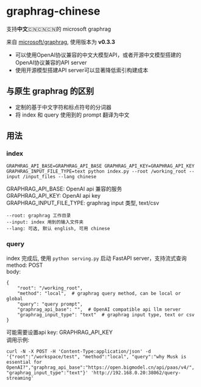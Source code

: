 # graphrag-chinese

支持**中文**🇨🇳🇨🇳🇨🇳的 microsoft graphrag

来自 [microsoft/graphrag](https://github.com/microsoft/graphrag), 使用版本为 **v0.3.3**  

- 可以使用OpenAI协议兼容的中文大模型API，或者开源中文模型搭建的OpenAI协议兼容的API server
- 使用开源模型搭建API server可以显著降低索引构建成本

## 与原生 graphrag 的区别
- 定制的基于中文字符和标点符号的分词器
- 将 index 和 query 使用到的 prompt 翻译为中文

## 用法

### index
```
GRAPHRAG_API_BASE=GRAPHRAG_API_BASE GRAPHRAG_API_KEY=GRAPHRAG_API_KEY GRAPHRAG_INPUT_FILE_TYPE=text python index.py --root /working_root --input /input_files --lang chinese
```

GRAPHRAG_API_BASE: OpenAI api 兼容的服务  
GRAPHRAG_API_KEY: OpenAI api key  
GRAPHRAG_INPUT_FILE_TYPE: graphrag input 类型, text/csv  

```
--root: graphrag 工作目录  
--input: index 用到的输入文件夹  
--lang: 可选, 默认 english, 可用 chinese  
```

### query
index 完成后, 使用 ```python serving.py``` 启动 FastAPI server，支持流式查询  
method: POST  
body:  
```
{
    "root": "/working_root",
    "method": "local",  # graphrag query method, can be local or global
    "query": "query prompt",
    "graphrag_api_base": "",  # OpenAI compatible api llm server
    "graphrag_input_type": "text"  # graphrag input type, text or csv
}
```
可能需要设置api key: GRAPHRAG_API_KEY  
调用示例:  
```
curl -N -X POST -H 'Content-Type:application/json' -d '{"root":"/workspace/test", "method":"local", "query":"why Musk is essential for OpenAI?","graphrag_api_base":"https://open.bigmodel.cn/api/paas/v4/", "graphrag_input_type":"text"}' 'http://192.168.0.20:38062/query-streaming'
```
